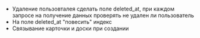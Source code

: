 * Удаление пользовталея сделать поле deleted_at, при каждом запросе на получение данных проверять не удален ли пользователь
* На поле deleted_at "повесить" индекс
* Связывание карточки и доски при создании
